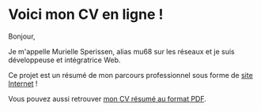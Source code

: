 # Voici mon CV en ligne !

Bonjour,

Je m'appelle Murielle Sperissen, alias mu68 sur les réseaux et je suis développeuse et intégratrice Web.

Ce projet est un résumé de mon parcours professionnel sous forme de [site Internet](https://mu68.github.io/cv-portfolio) !

Vous pouvez aussi retrouver [mon CV résumé au format PDF](https://mu68.github.io/cv-portfolio/fichiers/cv-developpeur-integrateur-web-murielle-sperissen.pdf).